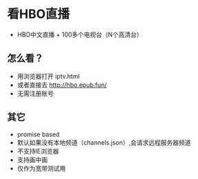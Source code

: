 # 看HBO直播

- HBO中文直播 + 100多个电视台（N个高清台）

## 怎么看？

- 用浏览器打开 iptv.html
- 或者直接去 <http://hbo.epub.fun/>
- 无需注册账号

## 其它

- promise based
- 默认如果没有本地频道（channels.json）,会请求远程服务器频道
- 不支持IE浏览器
- 支持画中画
- 仅作为宽带测试用

